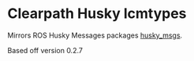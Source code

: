 # Clearpath Husky lcmtypes

Mirrors ROS Husky Messages packages [husky_msgs](https://github.com/husky/husky/tree/indigo-devel/husky_msgs).

Based off version 0.2.7
